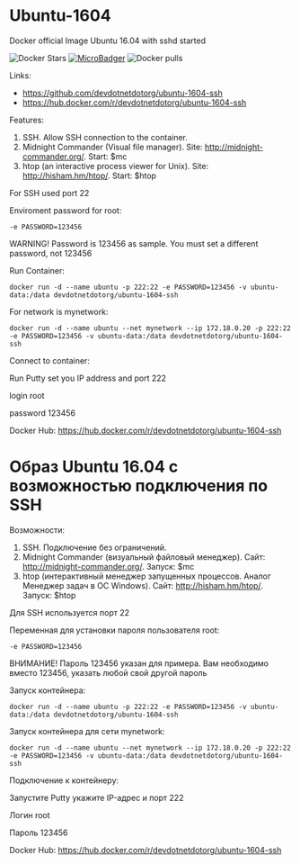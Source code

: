 # Ubuntu-1604
Docker official Image Ubuntu 16.04 with sshd started

![Docker Stars](https://img.shields.io/docker/stars/devdotnetdotorg/ubuntu-1604-ssh.svg?maxAge=2592000)
[![MicroBadger](https://images.microbadger.com/badges/image/devdotnetdotorg/ubuntu-1604-ssh.svg)](http://microbadger.com/images/devdotnetdotorg/ubuntu-1604-ssh)
![Docker pulls](https://img.shields.io/docker/pulls/devdotnetdotorg/ubuntu-1604-ssh.svg)

Links:
- https://github.com/devdotnetdotorg/ubuntu-1604-ssh
- https://hub.docker.com/r/devdotnetdotorg/ubuntu-1604-ssh

Features:
1) SSH. Allow SSH connection to the container.
2) Midnight Commander (Visual file manager). Site: http://midnight-commander.org/. Start: $mc
3) htop (an interactive process viewer for Unix). Site: http://hisham.hm/htop/. Start: $htop

For SSH used port 22

Enviroment password for root:

`-e PASSWORD=123456`

WARNING! Password is 123456 as sample. You must set a different password, not 123456

Run Container:

`docker run -d --name ubuntu -p 222:22 -e PASSWORD=123456 -v ubuntu-data:/data devdotnetdotorg/ubuntu-1604-ssh`

For network is mynetwork:

`docker run -d --name ubuntu --net mynetwork --ip 172.18.0.20 -p 222:22 -e PASSWORD=123456 -v ubuntu-data:/data devdotnetdotorg/ubuntu-1604-ssh`

Connect to container:

Run Putty set you IP address and port 222

login root

password 123456

Docker Hub: https://hub.docker.com/r/devdotnetdotorg/ubuntu-1604-ssh

# Образ Ubuntu 16.04 с возможностью подключения по SSH

Возможности:
1) SSH. Подключение без ограничений.
2) Midnight Commander (визуальный файловый менеджер). Сайт: http://midnight-commander.org/. Запуск: $mc
3) htop (интерактивный менеджер запущенных процессов. Аналог Менеджер задач в ОС Windows). Сайт: http://hisham.hm/htop/. Запуск: $htop

Для SSH используется порт 22

Переменная для установки пароля пользователя root:

`-e PASSWORD=123456`

ВНИМАНИЕ! Пароль 123456 указан для примера. Вам необходимо вместо 123456, указать любой свой другой пароль

Запуск контейнера:

`docker run -d --name ubuntu -p 222:22 -e PASSWORD=123456 -v ubuntu-data:/data devdotnetdotorg/ubuntu-1604-ssh`

Запуск контейнера для сети mynetwork:

`docker run -d --name ubuntu --net mynetwork --ip 172.18.0.20 -p 222:22 -e PASSWORD=123456 -v ubuntu-data:/data devdotnetdotorg/ubuntu-1604-ssh`

Подключение к контейнеру:

Запустите Putty укажите IP-адрес и порт 222

Логин root

Пароль 123456

Docker Hub: https://hub.docker.com/r/devdotnetdotorg/ubuntu-1604-ssh
